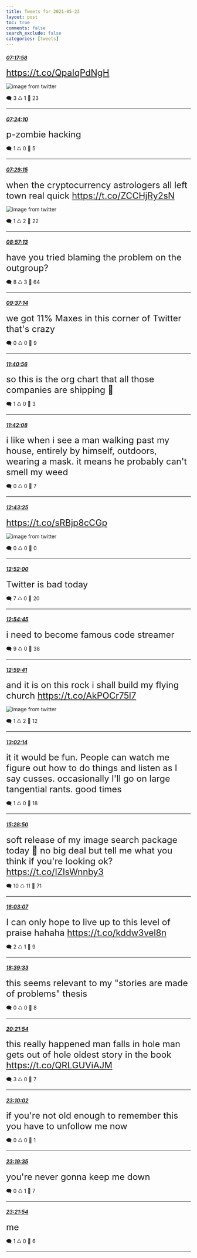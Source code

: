 ```yaml
---
title: Tweets for 2021-05-23
layout: post
toc: true
comments: false
search_exclude: false
categories: [tweets]
---
```



#### <a href = "https://twitter.com/deepfates/status/1396455364552380417">*07:17:58*</a>

<font size="5"> https://t.co/QpaIqPdNgH</font>

![image from twitter](/images/E2E0wAWVcAMmoeW.jpg)


🗨️ 3 ♺ 1 🤍  23   

---
    
#### <a href = "https://twitter.com/deepfates/status/1396456926754471936">*07:24:10*</a>

<font size="5">p-zombie hacking</font>



🗨️ 1 ♺ 0 🤍  5   

---
    
#### <a href = "https://twitter.com/deepfates/status/1396458205627052037">*07:29:15*</a>

<font size="5">when the cryptocurrency astrologers all left town real quick  https://t.co/ZCCHjRy2sN</font>

![image from twitter](/images/E2E3VntUYAIWNSj.jpg)


🗨️ 1 ♺ 2 🤍  22   

---
    
#### <a href = "https://twitter.com/deepfates/status/1396480341888569348">*08:57:13*</a>

<font size="5">have you tried blaming the problem on the outgroup?</font>



🗨️ 8 ♺ 3 🤍  64   

---
    
#### <a href = "https://twitter.com/deepfates/status/1396490410260721664">*09:37:14*</a>

<font size="5">we got 11% Maxes in this corner of Twitter that's crazy</font>



🗨️ 0 ♺ 0 🤍  9   

---
    
#### <a href = "https://twitter.com/deepfates/status/1396521540913569792">*11:40:56*</a>

<font size="5">so this is the org chart that all those companies are shipping 🤔</font>



🗨️ 1 ♺ 0 🤍  3   

---
    
#### <a href = "https://twitter.com/deepfates/status/1396521844589535237">*11:42:08*</a>

<font size="5">i like when i see a man walking past my house, entirely by himself, outdoors, wearing a mask.   it means he probably can't smell my weed</font>



🗨️ 0 ♺ 0 🤍  7   

---
    
#### <a href = "https://twitter.com/deepfates/status/1396537268072898562">*12:43:25*</a>

<font size="5"> https://t.co/sRBjp8cCGp</font>

![image from twitter](/images/E2F_PZ3VEAUlIeQ.jpg)


🗨️ 0 ♺ 0 🤍  0   

---
    
#### <a href = "https://twitter.com/deepfates/status/1396539425379684355">*12:52:00*</a>

<font size="5">Twitter is bad today</font>



🗨️ 7 ♺ 0 🤍  20   

---
    
#### <a href = "https://twitter.com/deepfates/status/1396540120300331009">*12:54:45*</a>

<font size="5">i need to become famous code streamer</font>



🗨️ 9 ♺ 0 🤍  38   

---
    
#### <a href = "https://twitter.com/deepfates/status/1396541359452872704">*12:59:41*</a>

<font size="5">and it is on this rock i shall build my flying church  https://t.co/AkPOCr75l7</font>

![image from twitter](/images/E2GC9wtUcAA7BhO.jpg)


🗨️ 1 ♺ 2 🤍  12   

---
    
#### <a href = "https://twitter.com/deepfates/status/1396542002150264832">*13:02:14*</a>

<font size="5">it it would be fun. People can watch me figure out how to do things and listen as I say cusses. occasionally I'll go on large tangential rants. good times</font>



🗨️ 1 ♺ 0 🤍  18   

---
    
#### <a href = "https://twitter.com/deepfates/status/1396578897140015109">*15:28:50*</a>

<font size="5">soft release of my image search package today  🤫   no big deal but tell me what you think if you're looking ok?   https://t.co/IZlsWnnby3</font>



🗨️ 10 ♺ 11 🤍  71   

---
    
#### <a href = "https://twitter.com/deepfates/status/1396587523451719684">*16:03:07*</a>

<font size="5">I can only hope to live up to this level of praise hahaha  https://t.co/kddw3vel8n</font>



🗨️ 2 ♺ 1 🤍  9   

---
    
#### <a href = "https://twitter.com/deepfates/status/1396626892254453770">*18:39:33*</a>

<font size="5">this seems relevant to my "stories are made of problems" thesis</font>



🗨️ 0 ♺ 0 🤍  8   

---
    
#### <a href = "https://twitter.com/deepfates/status/1396652647818567681">*20:21:54*</a>

<font size="5">this really happened  man falls in hole man gets out of hole  oldest story in the book   https://t.co/QRLGUViAJM</font>



🗨️ 3 ♺ 0 🤍  7   

---
    
#### <a href = "https://twitter.com/deepfates/status/1396694959911096323">*23:10:02*</a>

<font size="5">if you're not old enough to remember this you have to unfollow me now</font>



🗨️ 0 ♺ 0 🤍  1   

---
    
#### <a href = "https://twitter.com/deepfates/status/1396697362639179777">*23:19:35*</a>

<font size="5">you're never gonna keep me down</font>



🗨️ 0 ♺ 1 🤍  7   

---
    
#### <a href = "https://twitter.com/deepfates/status/1396697946549153792">*23:21:54*</a>

<font size="5">me</font>



🗨️ 1 ♺ 0 🤍  6   

---
    
            

